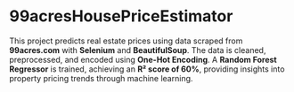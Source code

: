 # 99acresHousePriceEstimator
This project predicts real estate prices using data scraped from **99acres.com** with **Selenium** and **BeautifulSoup**. The data is cleaned, preprocessed, and encoded using **One-Hot Encoding**. A **Random Forest Regressor** is trained, achieving an **R² score of 60%**, providing insights into property pricing trends through machine learning.
